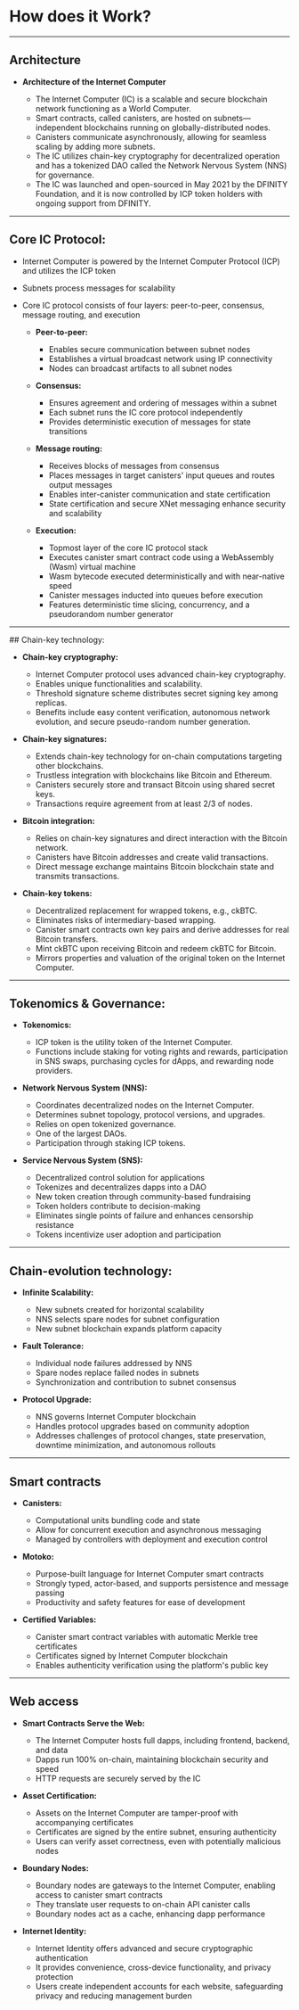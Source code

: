 # How does it Work?

<hr/>

## Architecture

-   **Architecture of the Internet Computer**

    -   The Internet Computer (IC) is a scalable and secure blockchain network functioning as a World Computer.
    -   Smart contracts, called canisters, are hosted on subnets— independent blockchains running on globally-distributed nodes.
    -   Canisters communicate asynchronously, allowing for seamless scaling by adding more subnets.
    -   The IC utilizes chain-key cryptography for decentralized operation and has a tokenized DAO called the Network Nervous System (NNS) for governance.
    -   The IC was launched and open-sourced in May 2021 by the DFINITY Foundation, and it is now controlled by ICP token holders with ongoing support from DFINITY.

<hr/>

## Core IC Protocol:

-   Internet Computer is powered by the Internet Computer Protocol (ICP) and utilizes the ICP token
-   Subnets process messages for scalability
-   Core IC protocol consists of four layers: peer-to-peer, consensus, message routing, and execution

    -   **Peer-to-peer:**

        -   Enables secure communication between subnet nodes
        -   Establishes a virtual broadcast network using IP connectivity
        -   Nodes can broadcast artifacts to all subnet nodes

    -   **Consensus:**

        -   Ensures agreement and ordering of messages within a subnet
        -   Each subnet runs the IC core protocol independently
        -   Provides deterministic execution of messages for state transitions

    -   **Message routing:**

        -   Receives blocks of messages from consensus
        -   Places messages in target canisters' input queues and routes output messages
        -   Enables inter-canister communication and state certification
        -   State certification and secure XNet messaging enhance security and scalability

    -   **Execution:**

        -   Topmost layer of the core IC protocol stack
        -   Executes canister smart contract code using a WebAssembly (Wasm) virtual machine
        -   Wasm bytecode executed deterministically and with near-native speed
        -   Canister messages inducted into queues before execution
        -   Features deterministic time slicing, concurrency, and a pseudorandom number generator

<hr/>

## Chain-key technology:

-   **Chain-key cryptography:**

    -   Internet Computer protocol uses advanced chain-key cryptography.
    -   Enables unique functionalities and scalability.
    -   Threshold signature scheme distributes secret signing key among replicas.
    -   Benefits include easy content verification, autonomous network evolution, and secure pseudo-random number generation.

-   **Chain-key signatures:**

    -   Extends chain-key technology for on-chain computations targeting other blockchains.
    -   Trustless integration with blockchains like Bitcoin and Ethereum.
    -   Canisters securely store and transact Bitcoin using shared secret keys.
    -   Transactions require agreement from at least 2/3 of nodes.

-   **Bitcoin integration:**

    -   Relies on chain-key signatures and direct interaction with the Bitcoin network.
    -   Canisters have Bitcoin addresses and create valid transactions.
    -   Direct message exchange maintains Bitcoin blockchain state and transmits transactions.

-   **Chain-key tokens:**

    -   Decentralized replacement for wrapped tokens, e.g., ckBTC.
    -   Eliminates risks of intermediary-based wrapping.
    -   Canister smart contracts own key pairs and derive addresses for real Bitcoin transfers.
    -   Mint ckBTC upon receiving Bitcoin and redeem ckBTC for Bitcoin.
    -   Mirrors properties and valuation of the original token on the Internet Computer.

<hr/>

## Tokenomics & Governance:

-   **Tokenomics:**

    -   ICP token is the utility token of the Internet Computer.
    -   Functions include staking for voting rights and rewards, participation in SNS swaps, purchasing cycles for dApps, and rewarding node providers.

-   **Network Nervous System (NNS):**

    -   Coordinates decentralized nodes on the Internet Computer.
    -   Determines subnet topology, protocol versions, and upgrades.
    -   Relies on open tokenized governance.
    -   One of the largest DAOs.
    -   Participation through staking ICP tokens.

-   **Service Nervous System (SNS):**

    -   Decentralized control solution for applications
    -   Tokenizes and decentralizes dapps into a DAO
    -   New token creation through community-based fundraising
    -   Token holders contribute to decision-making
    -   Eliminates single points of failure and enhances censorship resistance
    -   Tokens incentivize user adoption and participation

<hr/>

## Chain-evolution technology:

-   **Infinite Scalability:**

    -   New subnets created for horizontal scalability
    -   NNS selects spare nodes for subnet configuration
    -   New subnet blockchain expands platform capacity

-   **Fault Tolerance:**

    -   Individual node failures addressed by NNS
    -   Spare nodes replace failed nodes in subnets
    -   Synchronization and contribution to subnet consensus

-   **Protocol Upgrade:**

    -   NNS governs Internet Computer blockchain
    -   Handles protocol upgrades based on community adoption
    -   Addresses challenges of protocol changes, state preservation, downtime minimization, and autonomous rollouts

<hr/>

## Smart contracts

-   **Canisters:**

    -   Computational units bundling code and state
    -   Allow for concurrent execution and asynchronous messaging
    -   Managed by controllers with deployment and execution control

-   **Motoko:**

    -   Purpose-built language for Internet Computer smart contracts
    -   Strongly typed, actor-based, and supports persistence and message passing
    -   Productivity and safety features for ease of development

-   **Certified Variables:**

    -   Canister smart contract variables with automatic Merkle tree certificates
    -   Certificates signed by Internet Computer blockchain
    -   Enables authenticity verification using the platform's public key

<hr/>

## Web access

-   **Smart Contracts Serve the Web:**

    -   The Internet Computer hosts full dapps, including frontend, backend, and data
    -   Dapps run 100% on-chain, maintaining blockchain security and speed
    -   HTTP requests are securely served by the IC

-   **Asset Certification:**

    -   Assets on the Internet Computer are tamper-proof with accompanying certificates
    -   Certificates are signed by the entire subnet, ensuring authenticity
    -   Users can verify asset correctness, even with potentially malicious nodes

-   **Boundary Nodes:**

    -   Boundary nodes are gateways to the Internet Computer, enabling access to canister smart contracts
    -   They translate user requests to on-chain API canister calls
    -   Boundary nodes act as a cache, enhancing dapp performance

-   **Internet Identity:**

    -   Internet Identity offers advanced and secure cryptographic authentication
    -   It provides convenience, cross-device functionality, and privacy protection
    -   Users create independent accounts for each website, safeguarding privacy and reducing management burden

